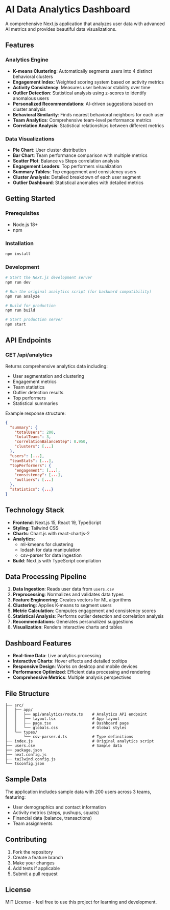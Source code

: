# AI Data Analytics Dashboard

A comprehensive Next.js application that analyzes user data with advanced AI metrics and provides beautiful data visualizations.

## Features

### Analytics Engine
- **K-means Clustering**: Automatically segments users into 4 distinct behavioral clusters
- **Engagement Index**: Weighted scoring system based on activity metrics
- **Activity Consistency**: Measures user behavior stability over time
- **Outlier Detection**: Statistical analysis using z-scores to identify anomalous users
- **Personalized Recommendations**: AI-driven suggestions based on cluster analysis
- **Behavioral Similarity**: Finds nearest behavioral neighbors for each user
- **Team Analytics**: Comprehensive team-level performance metrics
- **Correlation Analysis**: Statistical relationships between different metrics

### Data Visualizations
- **Pie Chart**: User cluster distribution
- **Bar Chart**: Team performance comparison with multiple metrics
- **Scatter Plot**: Balance vs Steps correlation analysis
- **Engagement Leaders**: Top performers visualization
- **Summary Tables**: Top engagement and consistency users
- **Cluster Analysis**: Detailed breakdown of each user segment
- **Outlier Dashboard**: Statistical anomalies with detailed metrics

## Getting Started

### Prerequisites
- Node.js 18+ 
- npm

### Installation
```bash
npm install
```

### Development
```bash
# Start the Next.js development server
npm run dev

# Run the original analytics script (for backward compatibility)
npm run analyze

# Build for production
npm run build

# Start production server
npm start
```

## API Endpoints

### GET /api/analytics
Returns comprehensive analytics data including:
- User segmentation and clustering
- Engagement metrics
- Team statistics
- Outlier detection results
- Top performers
- Statistical summaries

Example response structure:
```json
{
  "summary": {
    "totalUsers": 200,
    "totalTeams": 3,
    "correlationBalanceStep": 0.950,
    "clusters": [...]
  },
  "users": [...],
  "teamStats": [...],
  "topPerformers": {
    "engagement": [...],
    "consistency": [...],
    "outliers": [...]
  },
  "statistics": {...}
}
```

## Technology Stack

- **Frontend**: Next.js 15, React 19, TypeScript
- **Styling**: Tailwind CSS
- **Charts**: Chart.js with react-chartjs-2
- **Analytics**: 
  - ml-kmeans for clustering
  - lodash for data manipulation
  - csv-parser for data ingestion
- **Build**: Next.js with TypeScript compilation

## Data Processing Pipeline

1. **Data Ingestion**: Reads user data from `users.csv`
2. **Preprocessing**: Normalizes and validates data types
3. **Feature Engineering**: Creates vectors for ML algorithms
4. **Clustering**: Applies K-means to segment users
5. **Metric Calculation**: Computes engagement and consistency scores
6. **Statistical Analysis**: Performs outlier detection and correlation analysis
7. **Recommendations**: Generates personalized suggestions
8. **Visualization**: Renders interactive charts and tables

## Dashboard Features

- **Real-time Data**: Live analytics processing
- **Interactive Charts**: Hover effects and detailed tooltips
- **Responsive Design**: Works on desktop and mobile devices
- **Performance Optimized**: Efficient data processing and rendering
- **Comprehensive Metrics**: Multiple analysis perspectives

## File Structure

```
├── src/
│   ├── app/
│   │   ├── api/analytics/route.ts    # Analytics API endpoint
│   │   ├── layout.tsx                # App layout
│   │   ├── page.tsx                  # Dashboard page
│   │   └── globals.css               # Global styles
│   └── types/
│       └── csv-parser.d.ts           # Type definitions
├── index.js                          # Original analytics script
├── users.csv                         # Sample data
├── package.json
├── next.config.js
├── tailwind.config.js
└── tsconfig.json
```

## Sample Data

The application includes sample data with 200 users across 3 teams, featuring:
- User demographics and contact information
- Activity metrics (steps, pushups, squats)
- Financial data (balance, transactions)
- Team assignments

## Contributing

1. Fork the repository
2. Create a feature branch
3. Make your changes
4. Add tests if applicable
5. Submit a pull request

## License

MIT License - feel free to use this project for learning and development.
